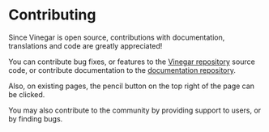 # Contributing

Since Vinegar is open source, contributions with documentation, translations and code are greatly appreciated!

You can contribute bug fixes, or features to the [Vinegar repository](https://github.com/vinegarhq/vinegar) source code, or contribute documentation to the [documentation repository](https://github.com/vinegarhq/vinegarhq.github.io).

Also, on existing pages, the pencil button on the top right of the page can be clicked.

You may also contribute to the community by providing support to users, or by finding bugs.
